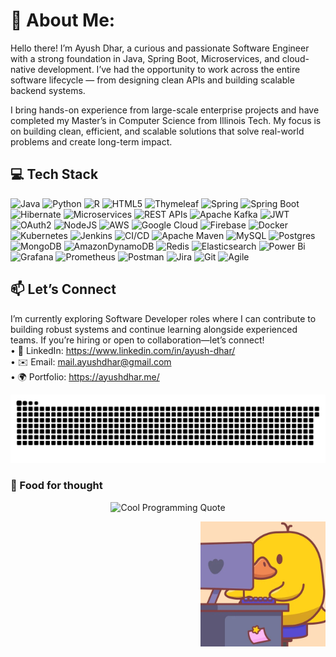 # 👋 About Me:
Hello there! I’m Ayush Dhar, a curious and passionate Software Engineer with a strong foundation in Java, Spring Boot, Microservices, and cloud-native development. I’ve had the opportunity to work across the entire software lifecycle — from designing clean APIs and building scalable backend systems.<br>

I bring hands-on experience from large-scale enterprise projects and have completed my Master’s in Computer Science from Illinois Tech. My focus is on building clean, efficient, and scalable solutions that solve real-world problems and create long-term impact.<br>

## 💻 Tech Stack
![Java](https://img.shields.io/badge/java-%23ED8B00.svg?style=for-the-badge&logo=openjdk&logoColor=white) ![Python](https://img.shields.io/badge/python-%233776AB.svg?style=for-the-badge&logo=python&logoColor=white) ![R](https://img.shields.io/badge/r-%23276DC3.svg?style=for-the-badge&logo=r&logoColor=white) ![HTML5](https://img.shields.io/badge/html5-%23E34F26.svg?style=for-the-badge&logo=html5&logoColor=white) ![Thymeleaf](https://img.shields.io/badge/Thymeleaf-%23005C0F.svg?style=for-the-badge&logo=Thymeleaf&logoColor=white) ![Spring](https://img.shields.io/badge/spring-%236DB33F.svg?style=for-the-badge&logo=spring&logoColor=white) ![Spring Boot](https://img.shields.io/badge/Spring%20Boot-6DB33F?style=for-the-badge&logo=springboot&logoColor=white) ![Hibernate](https://img.shields.io/badge/Hibernate-59666C?style=for-the-badge&logo=hibernate&logoColor=white) ![Microservices](https://img.shields.io/badge/Microservices-%23007ACC.svg?style=for-the-badge&logo=vercel&logoColor=white) ![REST APIs](https://img.shields.io/badge/REST%20APIs-%2300ADD8.svg?style=for-the-badge&logo=swagger&logoColor=white) ![Apache Kafka](https://img.shields.io/badge/Apache%20Kafka-000?style=for-the-badge&logo=apachekafka) ![JWT](https://img.shields.io/badge/JWT-black?style=for-the-badge&logo=JSON%20web%20tokens) ![OAuth2](https://img.shields.io/badge/OAuth2-%2320232A.svg?style=for-the-badge&logo=oauth&logoColor=white) ![NodeJS](https://img.shields.io/badge/node.js-6DA55F?style=for-the-badge&logo=node.js&logoColor=white) ![AWS](https://img.shields.io/badge/AWS-%23FF9900.svg?style=for-the-badge&logo=amazon-aws&logoColor=white) ![Google Cloud](https://img.shields.io/badge/GoogleCloud-%234285F4.svg?style=for-the-badge&logo=google-cloud&logoColor=white) ![Firebase](https://img.shields.io/badge/firebase-%23039BE5.svg?style=for-the-badge&logo=firebase) ![Docker](https://img.shields.io/badge/docker-%230db7ed.svg?style=for-the-badge&logo=docker&logoColor=white) ![Kubernetes](https://img.shields.io/badge/kubernetes-%23326ce5.svg?style=for-the-badge&logo=kubernetes&logoColor=white) ![Jenkins](https://img.shields.io/badge/jenkins-%232C5263.svg?style=for-the-badge&logo=jenkins&logoColor=white) ![CI/CD](https://img.shields.io/badge/CI%2FCD-blue?style=for-the-badge&logo=gitlab&logoColor=white) ![Apache Maven](https://img.shields.io/badge/Apache%20Maven-C71A36?style=for-the-badge&logo=Apache%20Maven&logoColor=white) ![MySQL](https://img.shields.io/badge/mysql-4479A1.svg?style=for-the-badge&logo=mysql&logoColor=white) ![Postgres](https://img.shields.io/badge/postgres-%23316192.svg?style=for-the-badge&logo=postgresql&logoColor=white) ![MongoDB](https://img.shields.io/badge/MongoDB-%234ea94b.svg?style=for-the-badge&logo=mongodb&logoColor=white) ![AmazonDynamoDB](https://img.shields.io/badge/Amazon%20DynamoDB-4053D6?style=for-the-badge&logo=Amazon%20DynamoDB&logoColor=white) ![Redis](https://img.shields.io/badge/redis-%23DD0031.svg?style=for-the-badge&logo=redis&logoColor=white) ![Elasticsearch](https://img.shields.io/badge/elasticsearch-%230377CC.svg?style=for-the-badge&logo=elasticsearch&logoColor=white) ![Power Bi](https://img.shields.io/badge/power_bi-F2C811?style=for-the-badge&logo=powerbi&logoColor=black) ![Grafana](https://img.shields.io/badge/grafana-%23F46800.svg?style=for-the-badge&logo=grafana&logoColor=white) ![Prometheus](https://img.shields.io/badge/Prometheus-E6522C?style=for-the-badge&logo=Prometheus&logoColor=white) ![Postman](https://img.shields.io/badge/Postman-FF6C37?style=for-the-badge&logo=postman&logoColor=white) ![Jira](https://img.shields.io/badge/jira-%230A0FFF.svg?style=for-the-badge&logo=jira&logoColor=white) ![Git](https://img.shields.io/badge/git-%23F05033.svg?style=for-the-badge&logo=git&logoColor=white) ![Agile](https://img.shields.io/badge/Agile-%23FF6600.svg?style=for-the-badge&logo=scrumalliance&logoColor=white)

## 📫 Let’s Connect
I’m currently exploring Software Developer roles where I can contribute to building robust systems and continue learning alongside experienced teams. If you’re hiring or open to collaboration—let’s connect!<br>	•	🔗 LinkedIn: https://www.linkedin.com/in/ayush-dhar/ <br>	•	✉️ Email: mail.ayushdhar@gmail.com<br>	•	🌍 Portfolio: https://ayushdhar.me/ 

<picture>
  <source media="(prefers-color-scheme: dark)" srcset="https://raw.githubusercontent.com/ayushdhar05/ayushdhar05/output/github-snake-dark.svg" />
  <source media="(prefers-color-scheme: light)" srcset="https://raw.githubusercontent.com/ayushdhar05/ayushdhar05/output/github-snake.svg" />
  <img alt="github-snake" src="https://raw.githubusercontent.com/ayushdhar05/ayushdhar05/output/github-snake.svg" />
</picture>

### 🧐 Food for thought
<p align="center">
  <img src="https://quotes-github-readme.vercel.app/api?type=horizontal&theme=radical" alt="Cool Programming Quote" />
</p>

<p align="right">
  <img src="./images/duck-bro.webp" alt="Duck giving thumbs up!" width="200"/>
</p>
